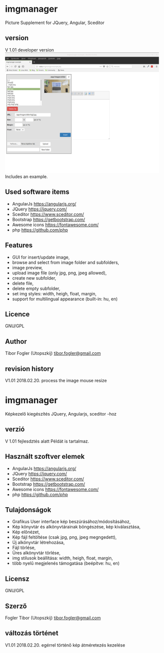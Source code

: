 # imgmanager
Picture Supplement for JQuery, Angular, Sceditor

## version
V 1.01 developer version
![screen preview](https://raw.githubusercontent.com/utopszkij/imgmanager/master/app/images/kepernyokep.png)
Includes an example.
## Used software items
- AngularJs  https://angularjs.org/
- JQuery   https://jquery.com/
- Sceditor   https://www.sceditor.com/
- Bootstrap   https://getbootstrap.com/
- Awesome icons   https://fontawesome.com/
- php   https://github.com/php
## Features
- GUI for insert/update image,
- browse and select from image folder and subfolders,
- image preview,
- upload image file (only jpg, png, jpeg allowed),
- create new subfolder,
- delete file,
- delete empty subfolder,
- set img styles: width, heigh, float, margin,
- support for multilingual appearance (built-in: hu, en)
## Licence
GNU/GPL
## Author
Tibor Fogler (Utopszkij)  tibor.fogler@gmail.com
## revision history
V1.01 2018.02.20. process the image mouse resize

# imgmanager
Képkezelő kiegészítés JQuery, Angularjs, sceditor -hoz 
## verzió
V 1.01 fejlesdztés alatt
Példát is tartalmaz.
## Használt szoftver elemek
- AngularJs  https://angularjs.org/
- JQuery   https://jquery.com/
- Sceditor   https://www.sceditor.com/
- Bootstrap   https://getbootstrap.com/
- Awesome icons   https://fontawesome.com/
- php   https://github.com/php
## Tulajdonságok
- Grafikus User interface kép beszúrásához/módosításához,
- Kép könyvtár és alkönyvtárainak böngészése, kép kiválasztása,
- Kép előnézet,
- Kép fájl feltöltése (csak jpg, png, jpeg megngedett),
- Új alkönyvtár létrehozása,
- Fájl törlése,
- Üres alkönyvtár törlése,
- img stilusok beállítása: width, heigh, float, margin,
- több nyelű megjelenés támogatása (beépítve: hu, en)
## Licensz
GNU/GPL
## Szerző
Fogler Tibor (Utopszkij)  tibor.fogler@gmail.com
## változás történet
V1.01 2018.02.20. egérrel történő kép átméretezés kezelése


